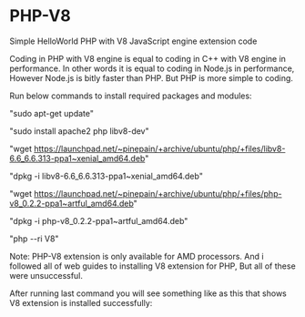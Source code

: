 # PHP-V8
Simple HelloWorld PHP with V8 JavaScript engine extension code

Coding in PHP with V8 engine is equal to coding in C++ with V8 engine in performance.
In other words it is equal to coding in Node.js in performance, However Node.js is bitly faster than PHP. But PHP is more simple to coding.

Run below commands to install required packages and modules:

"sudo apt-get update"

"sudo install apache2 php libv8-dev"

"wget https://launchpad.net/~pinepain/+archive/ubuntu/php/+files/libv8-6.6_6.6.313-ppa1~xenial_amd64.deb"

"dpkg -i libv8-6.6_6.6.313-ppa1~xenial_amd64.deb"

"wget https://launchpad.net/~pinepain/+archive/ubuntu/php/+files/php-v8_0.2.2-ppa1~artful_amd64.deb"

"dpkg -i php-v8_0.2.2-ppa1~artful_amd64.deb"

"php --ri V8"


Note: PHP-V8 extension is only available for AMD processors. And i followed all of web guides to installing V8 extension for PHP, But all of these were unsuccessful.

After running last command you will see something like as this that shows V8 extension is installed successfully:





